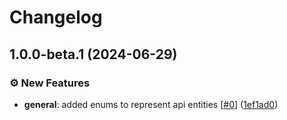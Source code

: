 # Changelog

## 1.0.0-beta.1 (2024-06-29)

### ⚙️ New Features

* **general**: added enums to represent api entities [[#0](https://github.com/42dx/whatsapp-laravel-sdk/issues/0)] ([1ef1ad0](https://github.com/42dx/whatsapp-laravel-sdk/commit/1ef1ad00ebfadd1325a61426041b2fea925b8723))
